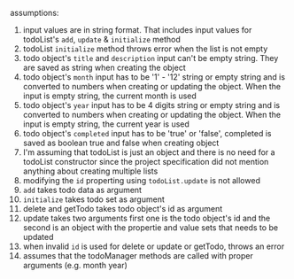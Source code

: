 assumptions: 
1. input values are in string format. That includes input values for todoList's `add`, `update` & `initialize` method
2. todoList `initialize` method throws error when the list is not empty
3. todo object's `title` and `description` input can't be empty string. They are saved as string when creating the object
3. todo object's `month` input has to be '1' - '12' string or empty string and is converted to numbers when creating or updating the object. When the input is empty string, the current month is used
4. todo object's `year` input has to be 4 digits string or empty string and is converted to numbers when creating or updating the object. When the input is empty string, the current year is used
5. todo object's `completed` input has to be 'true' or 'false', completed is saved as boolean true and false when creating object
6. I'm assuming that todoList is just an object and there is no need for a todoList constructor since the project specification did not mention anything about creating multiple lists
7. modifying the `id` properting using `todoList.update` is not allowed
8. `add` takes todo data as argument
9. `initialize` takes todo set as argument
10. delete and getTodo takes todo object's id as argument
11. update takes two arguments first one is the todo object's id and the second is an object with the propertie and value sets that needs to be updated
12. when invalid `id` is used for delete or update or getTodo, throws an error
13. assumes that the todoManager methods are called with proper arguments (e.g. month year)

